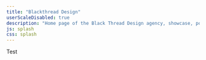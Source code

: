 ```yaml
---
title: "Blackthread Design"
userScaleDisabled: true
description: "Home page of the Black Thread Design agency, showcase, portfolio, blog and web experiments"
js: splash
css: splash
---
```


Test